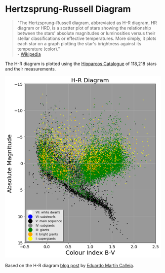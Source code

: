 <h1>Hertzsprung-Russell Diagram</h1>

>"The Hertzsprung–Russell diagram, abbreviated as H–R diagram, HR diagram or HRD, 
>is a scatter plot of stars showing the relationship between the stars' absolute magnitudes
>or luminosities versus their stellar classifications or effective temperatures.
>More simply, it plots each star on a graph plotting the star's brightness against its temperature (color)."</i> 
<br>- <a href="https://en.wikipedia.org/wiki/Hertzsprung%E2%80%93Russell_diagram">Wikipedia</a>

The H-R diagram is plotted using the [Hipparcos Catalogue](http://sci.esa.int/hipparcos/) of 118,218 stars and their measurements.

![Hertzsprung-Russell Diagram](https://github.com/joshuagladwin/Hertzsprung-Russell/blob/master/H-R%20Diagram%20M-C.png?raw=true)

Based on the H-R diagram [blog post](http://balbuceosastropy.blogspot.com/2014/03/construction-of-hertzsprung-russell.html) by [Eduardo Martín Calleja](https://github.com/queru49).
